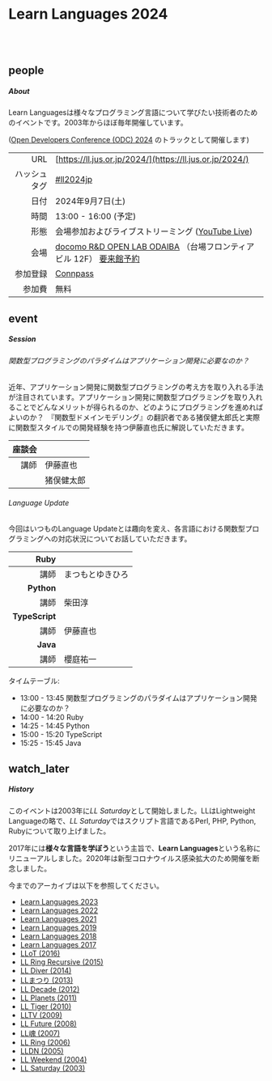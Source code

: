 <div class="section no-pad-bot" id="index-banner"><div class="container"><!-- start Index banner -->

<br><br>
      
# Learn Languages 2024

<br><br>

</div></div><!-- end Index banner -->

<div class="container"><div class="section"><div class="row"><!-- start main -->

<div class="col s12 m4"><div class="icon-block"><!-- start About -->

## people

##### About

Learn Languagesは様々なプログラミング言語について学びたい技術者のためのイベントです。2003年からほぼ毎年開催しています。

([Open Developers Conference (ODC) 2024](https://event.ospn.jp/odc2024/) のトラックとして開催します)

| |                                                                          |
| ---:         |--------------------------------------------------------------------------|
| URL | [https://ll.jus.or.jp/2024/](https://ll.jus.or.jp/2024/)                 |
| ハッシュタグ | [#ll2024jp](https://twitter.com/search?q=ll2024jp)                       |
| 日付 | 2024年9月7日(土)                                                             |
| 時間 | 13:00 - 16:00 (予定)                                                       |
| 形態 | 会場参加およびライブストリーミング ([YouTube Live](https://www.youtube.com/c/OSPNjp))     |
| 会場 | [docomo R&D OPEN LAB ODAIBA](https://docomo-openlab.jp) （台場フロンティアビル 12F） [要来館予約](https://app.docomo-openlab.jp/) |
| 参加登録 | [Connpass](https://ospn.connpass.com/event/325442/)                      |
| 参加費 | 無料                                                                       |

</div></div><!-- end About -->

<div class="col s12 m4"><div class="icon-block"><!-- start Session -->

## event

##### Session

###### 関数型プログラミングのパラダイムはアプリケーション開発に必要なのか？

近年、アプリケーション開発に関数型プログラミングの考え方を取り入れる手法が注目されています。アプリケーション開発に関数型プログラミングを取り入れることでどんなメリットが得られるのか、どのようにプログラミングを進めればよいのか？　『関数型ドメインモデリング』の翻訳者である猪俣健太郎氏と実際に関数型スタイルでの開発経験を持つ伊藤直也氏に解説していただきます。

| **座談会** | |
|--------:|--------|
|      講師 | 伊藤直也 |
|         |猪俣健太郎 |

###### Language Update

今回はいつものLanguage Updateとは趣向を変え、各言語における関数型プログラミングへの対応状況についてお話していただきます。

| **Ruby** |  |
|---------:|--|
| 講師 | まつもとゆきひろ |
| **Python** |  |
| 講師 | 柴田淳 |
| **TypeScript** |  |
|             講師 | 伊藤直也 |
| **Java** |  |
|       講師 | 櫻庭祐一 |

タイムテーブル:
- 13:00 - 13:45 関数型プログラミングのパラダイムはアプリケーション開発に必要なのか？
- 14:00 - 14:20 Ruby
- 14:25 - 14:45 Python
- 15:00 - 15:20 TypeScript
- 15:25 - 15:45 Java


</div></div><!-- end Session -->

<div class="col s12 m4"><div class="icon-block"><!-- start History -->

## watch_later

##### History

このイベントは2003年に*LL Saturday*として開始しました。LLはLightweight Languageの略で、*LL Saturday*ではスクリプト言語であるPerl, PHP, Python, Rubyについて取り上げました。

2017年には**様々な言語を学ぼう**という主旨で、**Learn Languages**という名称にリニューアルしました。2020年は新型コロナウイルス感染拡大のため開催を断念しました。

今までのアーカイブは以下を参照してください。

- [Learn Languages 2023](https://ll.jus.or.jp/2023/)
- [Learn Languages 2022](https://ll.jus.or.jp/2022/)
- [Learn Languages 2021](https://ll.jus.or.jp/2021/)
- [Learn Languages 2019](https://ll.jus.or.jp/2019/)
- [Learn Languages 2018](https://ll.jus.or.jp/2018about/)
- [Learn Languages 2017](https://ll.jus.or.jp/2017/)
- [LLoT (2016)](https://ll.jus.or.jp/2016/)
- [LL Ring Recursive (2015)](https://ll.jus.or.jp/2015/)
- [LL Diver (2014)](https://ll.jus.or.jp/2014/)
- [LLまつり (2013)](https://ll.jus.or.jp/2013/)
- [LL Decade (2012)](https://ll.jus.or.jp/2012/)
- [LL Planets (2011)](https://ll.jus.or.jp/2011/)
- [LL Tiger (2010)](https://ll.jus.or.jp/2010/)
- [LLTV (2009)](https://ll.jus.or.jp/2009/)
- [LL Future (2008)](https://ll.jus.or.jp/2008/)
- [LL魂 (2007)](https://ll.jus.or.jp/2007/)
- [LL Ring (2006)](https://ll.jus.or.jp/2006/)
- [LLDN (2005)](https://ll.jus.or.jp/2005/)
- [LL Weekend (2004)](https://ll.jus.or.jp/llw2004/)
- [LL Saturday (2003)](https://ll.jus.or.jp/lls2003/)

</div></div><!-- end History -->

</div></div></div><!-- end main -->
